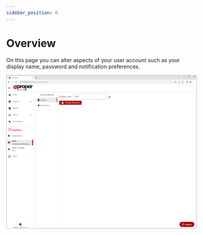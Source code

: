```yaml
---
sidebar_position: 0
---
```


# Overview
On this page you can alter aspects of your user account such as your display name, password and notification preferences.

![Account page main](../../static/img/pages/user-account/pw_useraccount_accountsettings_page.png)
